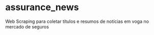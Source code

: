 # assurance_news
Web Scraping para coletar títulos e resumos de notícias em voga no mercado de seguros
